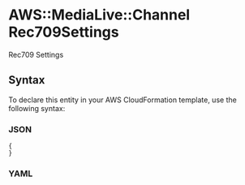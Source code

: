 # AWS::MediaLive::Channel Rec709Settings<a name="aws-properties-medialive-channel-rec709settings"></a>

Rec709 Settings

## Syntax<a name="aws-properties-medialive-channel-rec709settings-syntax"></a>

To declare this entity in your AWS CloudFormation template, use the following syntax:

### JSON<a name="aws-properties-medialive-channel-rec709settings-syntax.json"></a>

```
{
}
```

### YAML<a name="aws-properties-medialive-channel-rec709settings-syntax.yaml"></a>

```
```
